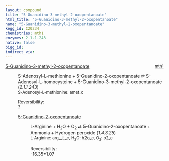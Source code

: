 ```yaml
---
layout: compound
title: "5-Guanidino-3-methyl-2-oxopentanoate"
html_title: "5-Guanidino-3-methyl-2-oxopentanoate"
name: "5-Guanidino-3-methyl-2-oxopentanoate"
kegg_id: C20234
chemistries: mth1
enzymes: 2.1.1.243
native: false
bigg_id:
indirect_via:
---
```

<dl><dt class="rs-product"><a class="link-dark" data-bs-html="true" data-bs-title="KEGG: C20234" data-bs-toggle="tooltip" href="{{ site.url }}{{ site.baseurl }}/compounds/C20234">5-Guanidino-3-methyl-2-oxopentanoate</a><span style="float: right; max-width: 40%"><a class="link-dark opacity-50" href="{{ site.url }}{{ site.baseurl }}/chemistries/mth1" style="font-size: small; word-wrap: anywhere;">mth1</a></span></dt><dd><p>S-Adenosyl-L-methionine + 5-Guanidino-2-oxopentanoate ⇄ S-Adenosyl-L-homocysteine + 5-Guanidino-3-methyl-2-oxopentanoate (<i>2.1.1.243</i>)<br/><span style="font-size: small;"><span data-bs-html="true" data-bs-title="KEGG: C00019" data-bs-toggle="tooltip">S-Adenosyl-L-methionine</span>: amet_c</span><br/><div class="reversibility_info">Reversibility: <div class="progress"><div aria-valuemax="100" aria-valuemin="0" aria-valuenow="0" class="progress-bar bg-light" role="progressbar" style="width: 100%"></div></div><span>?</span><div class="progress"><div aria-valuemax="10" aria-valuemin="0" aria-valuenow="0" class="progress-bar bg-light" role="progressbar" style="width: 100%"></div></div></div></p><dl><dt><a class="link-dark" data-bs-html="true" data-bs-title="KEGG: C03771" data-bs-toggle="tooltip" href="{{ site.url }}{{ site.baseurl }}/compounds/C03771">5-Guanidino-2-oxopentanoate</a><span style="float: right; max-width: 40%"><a class="link-dark opacity-50" href="{{ site.url }}{{ site.baseurl }}/chemistries/None" style="font-size: small; word-wrap: anywhere;"></a></span></dt><dd><p>L-Arginine + H<sub>2</sub>O + O<sub>2</sub> ⇄ 5-Guanidino-2-oxopentanoate + Ammonia + Hydrogen peroxide (<i>1.4.3.25</i>)<br/><span style="font-size: small;"><span data-bs-html="true" data-bs-title="KEGG: C00062" data-bs-toggle="tooltip">L-Arginine</span>: arg__L_c, <span data-bs-html="true" data-bs-title="KEGG: C00001" data-bs-toggle="tooltip">H<sub>2</sub>O</span>: h2o_c, <span data-bs-html="true" data-bs-title="KEGG: C00007" data-bs-toggle="tooltip">O<sub>2</sub></span>: o2_c</span><br/><div class="reversibility_info">Reversibility: <div class="progress" style="flex-direction: row-reverse;"><div aria-valuemax="10" aria-valuemin="0" aria-valuenow="-16.35038886473682" class="progress-bar bg-success" role="progressbar" style="width: 163.50%"></div></div><span>-16.35±1.07</span><div class="progress"><div aria-valuemax="10" aria-valuemin="0" aria-valuenow="-16.35038886473682" class="progress-bar bg-danger" role="progressbar" style="width: 0%"></div></div></div></p><dl></dl></dd></dl></dd></dl>